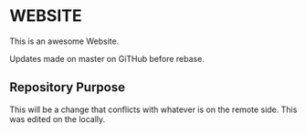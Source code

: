# WEBSITE
This is an awesome Website.

Updates made on master on GiTHub before rebase.

## Repository Purpose

This will be a change that conflicts
with whatever is on the remote side.
This was edited on the locally.